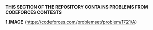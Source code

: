 **THIS SECTION OF THE REPOSITORY CONTAINS PROBLEMS FROM CODEFORCES CONTESTS**

**1.IMAGE**
(https://codeforces.com/problemset/problem/1721/A)
